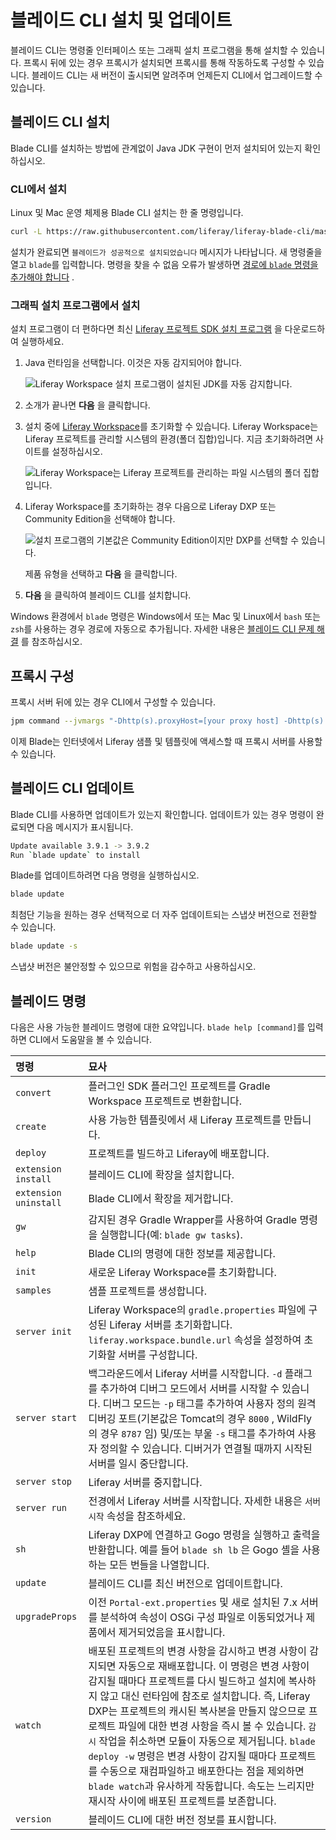 # 블레이드 CLI 설치 및 업데이트

블레이드 CLI는 명령줄 인터페이스 또는 그래픽 설치 프로그램을 통해 설치할 수 있습니다. 프록시 뒤에 있는 경우 프록시가 설치되면 프록시를 통해 작동하도록 구성할 수 있습니다. 블레이드 CLI는 새 버전이 출시되면 알려주며 언제든지 CLI에서 업그레이드할 수 있습니다.

## 블레이드 CLI 설치

Blade CLI를 설치하는 방법에 관계없이 Java JDK 구현이 먼저 설치되어 있는지 확인하십시오.

### CLI에서 설치

Linux 및 Mac 운영 체제용 Blade CLI 설치는 한 줄 명령입니다.

```bash
curl -L https://raw.githubusercontent.com/liferay/liferay-blade-cli/master/cli/installers/local | sh
```

설치가 완료되면 `블레이드가 성공적으로 설치되었습니다` 메시지가 나타납니다. 새 명령줄을 열고 `blade`를 입력합니다. 명령을 찾을 수 없음 오류가 발생하면 [경로에 `blade` 명령을 추가해야 합니다](./troubleshooting-blade-cli.md#the-blade-command-is-not-available-in-my-cli ) .

### 그래픽 설치 프로그램에서 설치

설치 프로그램이 더 편하다면 최신 [Liferay 프로젝트 SDK 설치 프로그램](https://github.com/liferay/liferay-ide/releases/) 을 다운로드하여 실행하세요.

1. Java 런타임을 선택합니다. 이것은 자동 감지되어야 합니다.

    ![Liferay Workspace 설치 프로그램이 설치된 JDK를 자동 감지합니다.](./installing-and-updating-blade-cli/images/01.png)

1. 소개가 끝나면 **다음** 을 클릭합니다.

1. 설치 중에 [Liferay Workspace](../liferay-workspace/what-is-liferay-workspace.md)를 초기화할 수 있습니다. Liferay Workspace는 Liferay 프로젝트를 관리할 시스템의 환경(폴더 집합)입니다. 지금 초기화하려면 사이트를 설정하십시오.

    ![Liferay Workspace는 Liferay 프로젝트를 관리하는 파일 시스템의 폴더 집합입니다.](./installing-and-updating-blade-cli/images/02.png)

1. Liferay Workspace를 초기화하는 경우 다음으로 Liferay DXP 또는 Community Edition을 선택해야 합니다.

    ![설치 프로그램의 기본값은 Community Edition이지만 DXP를 선택할 수 있습니다.](./installing-and-updating-blade-cli/images/03.png)

    제품 유형을 선택하고 **다음** 을 클릭합니다.

1. **다음** 을 클릭하여 블레이드 CLI를 설치합니다.

Windows 환경에서 `blade` 명령은 Windows에서 또는 Mac 및 Linux에서 `bash` 또는 `zsh`를 사용하는 경우 경로에 자동으로 추가됩니다. 자세한 내용은 [블레이드 CLI 문제 해결](./troubleshooting-blade-cli.md) 를 참조하십시오. 

## 프록시 구성

프록시 서버 뒤에 있는 경우 CLI에서 구성할 수 있습니다.

```bash
jpm command --jvmargs "-Dhttp(s).proxyHost=[your proxy host] -Dhttp(s).proxyPort=[your proxy port]" jpm
```

이제 Blade는 인터넷에서 Liferay 샘플 및 템플릿에 액세스할 때 프록시 서버를 사용할 수 있습니다.

## 블레이드 CLI 업데이트

Blade CLI를 사용하면 업데이트가 있는지 확인합니다. 업데이트가 있는 경우 명령이 완료되면 다음 메시지가 표시됩니다.

```bash
Update available 3.9.1 -> 3.9.2
Run `blade update` to install
```

Blade를 업데이트하려면 다음 명령을 실행하십시오.

```bash
blade update
```

최첨단 기능을 원하는 경우 선택적으로 더 자주 업데이트되는 스냅샷 버전으로 전환할 수 있습니다.

```bash
blade update -s
```

스냅샷 버전은 불안정할 수 있으므로 위험을 감수하고 사용하십시오.

## 블레이드 명령

다음은 사용 가능한 블레이드 명령에 대한 요약입니다. `blade help [command]`를 입력하면 CLI에서 도움말을 볼 수 있습니다.

| 명령                    | 묘사                                                                                                                                                                                                                                                                                                                                                       |
|:--------------------- |:-------------------------------------------------------------------------------------------------------------------------------------------------------------------------------------------------------------------------------------------------------------------------------------------------------------------------------------------------------- |
| `convert`             | 플러그인 SDK 플러그인 프로젝트를 Gradle Workspace 프로젝트로 변환합니다.                                                                                                                                                                                                                                                                                                        |
| `create`              | 사용 가능한 템플릿에서 새 Liferay 프로젝트를 만듭니다.                                                                                                                                                                                                                                                                                                                       |
| `deploy`              | 프로젝트를 빌드하고 Liferay에 배포합니다.                                                                                                                                                                                                                                                                                                                               |
| `extension install`   | 블레이드 CLI에 확장을 설치합니다.                                                                                                                                                                                                                                                                                                                                     |
| `extension uninstall` | Blade CLI에서 확장을 제거합니다.                                                                                                                                                                                                                                                                                                                                   |
| `gw`                  | 감지된 경우 Gradle Wrapper를 사용하여 Gradle 명령을 실행합니다(예: `blade gw tasks`).                                                                                                                                                                                                                                                                                       |
| `help`                | Blade CLI의 명령에 대한 정보를 제공합니다.                                                                                                                                                                                                                                                                                                                             |
| `init`                | 새로운 Liferay Workspace를 초기화합니다.                                                                                                                                                                                                                                                                                                                           |
| `samples`             | 샘플 프로젝트를 생성합니다.                                                                                                                                                                                                                                                                                                                                          |
| `server init`         | Liferay Workspace의 `gradle.properties` 파일에 구성된 Liferay 서버를 초기화합니다. `liferay.workspace.bundle.url` 속성을 설정하여 초기화할 서버를 구성합니다.                                                                                                                                                                                                                               |
| `server start`        | 백그라운드에서 Liferay 서버를 시작합니다. `-d` 플래그를 추가하여 디버그 모드에서 서버를 시작할 수 있습니다. 디버그 모드는 `-p` 태그를 추가하여 사용자 정의 원격 디버깅 포트(기본값은 Tomcat의 경우 `8000` , WildFly의 경우 `8787` 임) 및/또는 부울 `-s` 태그를 추가하여 사용자 정의할 수 있습니다. 디버거가 연결될 때까지 시작된 서버를 일시 중단합니다.                                                                                                                            |
| `server stop`         | Liferay 서버를 중지합니다.                                                                                                                                                                                                                                                                                                                                       |
| `server run`          | 전경에서 Liferay 서버를 시작합니다. 자세한 내용은 `서버 시작` 속성을 참조하세요.                                                                                                                                                                                                                                                                                                       |
| `sh`                  | Liferay DXP에 연결하고 Gogo 명령을 실행하고 출력을 반환합니다. 예를 들어 `blade sh lb` 은 Gogo 셸을 사용하는 모든 번들을 나열합니다.                                                                                                                                                                                                                                                              |
| `update`              | 블레이드 CLI를 최신 버전으로 업데이트합니다.                                                                                                                                                                                                                                                                                                                               |
| `upgradeProps`        | 이전 `Portal-ext.properties` 및 새로 설치된 7.x 서버를 분석하여 속성이 OSGi 구성 파일로 이동되었거나 제품에서 제거되었음을 표시합니다.                                                                                                                                                                                                                                                               |
| `watch`               | 배포된 프로젝트의 변경 사항을 감시하고 변경 사항이 감지되면 자동으로 재배포합니다. 이 명령은 변경 사항이 감지될 때마다 프로젝트를 다시 빌드하고 설치에 복사하지 않고 대신 런타임에 참조로 설치합니다. 즉, Liferay DXP는 프로젝트의 캐시된 복사본을 만들지 않으므로 프로젝트 파일에 대한 변경 사항을 즉시 볼 수 있습니다. `감시` 작업을 취소하면 모듈이 자동으로 제거됩니다. `blade deploy -w` 명령은 변경 사항이 감지될 때마다 프로젝트를 수동으로 재컴파일하고 배포한다는 점을 제외하면 `blade watch`과 유사하게 작동합니다. 속도는 느리지만 재시작 사이에 배포된 프로젝트를 보존합니다. |
| `version`             | 블레이드 CLI에 대한 버전 정보를 표시합니다.                                                                                                                                                                                                                                                                                                                               |
